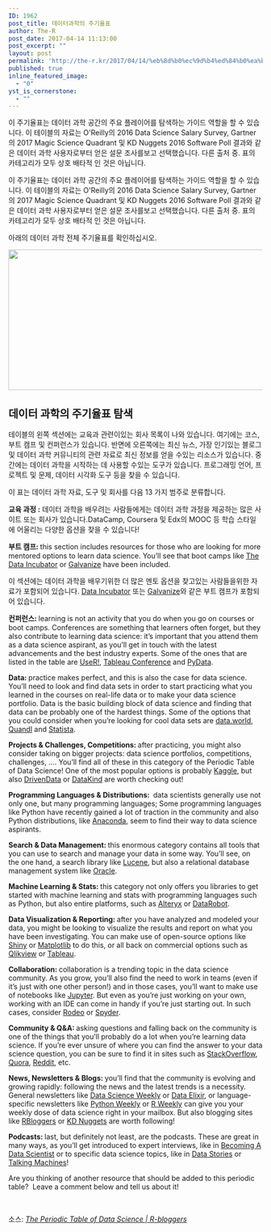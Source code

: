 ```yaml
---
ID: 1962
post_title: 데이터과학의 주기율표
author: The-R
post_date: 2017-04-14 11:13:00
post_excerpt: ""
layout: post
permalink: 'http://the-r.kr/2017/04/14/%eb%8d%b0%ec%9d%b4%ed%84%b0%ea%b3%bc%ed%95%99%ec%9d%98-%ec%a3%bc%ea%b8%b0%ec%9c%a8%ed%91%9c/'
published: true
inline_featured_image:
  - "0"
yst_is_cornerstone:
  - ""
---
```

이 주기율표는 데이터 과학 공간의 주요 플레이어를 탐색하는 가이드 역할을 할 수 있습니다. 이 테이블의 자료는 O'Reilly의 2016 Data Science Salary Survey, Gartner의 2017 Magic Science Quadrant 및 KD Nuggets 2016 Software Poll 결과와 같은 데이터 과학 사용자로부터 얻은 설문 조사를보고 선택했습니다. 다른 출처 중. 표의 카테고리가 모두 상호 배타적 인 것은 아닙니다.

이 주기율표는 데이터 과학 공간의 주요 플레이어를 탐색하는 가이드 역할을 할 수 있습니다. 이 테이블의 자료는 O'Reilly의 2016 Data Science Salary Survey, Gartner의 2017 Magic Science Quadrant 및 KD Nuggets 2016 Software Poll 결과와 같은 데이터 과학 사용자로부터 얻은 설문 조사를보고 선택했습니다. 다른 출처 중. 표의 카테고리가 모두 상호 배타적 인 것은 아닙니다.

아래의 데이터 과학 전체 주기율표를 확인하십시오.

<a href="https://i2.wp.com/s3.amazonaws.com/assets.datacamp.com/blog_assets/Data-Science-Periodic-Table.png?ssl=1" target="_blank" rel="nofollow"><img class="" src="http://the-r.kr/wp-content/uploads/2017/04/content_screenshot_2017-04-12_17_29_56.png" alt="" width="582" height="278" data-recalc-dims="1" data-lazy-loaded="true" /></a>
<h2>데이터 과학의 주기율표 탐색</h2>
테이블의 왼쪽 섹션에는 교육과 관련이있는 회사 목록이 나와 있습니다. 여기에는 코스, 부트 캠프 및 컨퍼런스가 있습니다. 반면에 오른쪽에는 최신 뉴스, 가장 인기있는 블로그 및 데이터 과학 커뮤니티의 관련 자료로 최신 정보를 얻을 수있는 리소스가 있습니다. 중간에는 데이터 과학을 시작하는 데 사용할 수있는 도구가 있습니다. 프로그래밍 언어, 프로젝트 및 문제, 데이터 시각화 도구 등을 찾을 수 있습니다.

이 표는 데이터 과학 자료, 도구 및 회사를 다음 13 가지 범주로 분류합니다.

<strong>교육 과정 :</strong> 데이터 과학을 배우려는 사람들에게는 데이터 과학 과정을 제공하는 많은 사이트 또는 회사가 있습니다.DataCamp, Coursera 및 Edx의 MOOC 등 학습 스타일에 어울리는 다양한 옵션을 찾을 수 있습니다!

<strong>부트 캠프: </strong>this section includes resources for those who are looking for more mentored options to learn data science. You’ll see that boot camps like <a href="https://www.thedataincubator.com/" target="_blank" rel="nofollow">The Data Incubator</a> or <a href="http://www.galvanize.com/" target="_blank" rel="nofollow">Galvanize</a> have been included.

이 섹션에는 데이터 과학을 배우기위한 더 많은 멘토 옵션을 찾고있는 사람들을위한 자료가 포함되어 있습니다. <a href="https://www.thedataincubator.com/">Data Incubator</a> 또는 <a href="http://www.galvanize.com/">Galvanize</a>와 같은 부트 캠프가 포함되어 있습니다.

<strong>컨퍼런스: </strong>learning is not an activity that you do when you go on courses or boot camps. Conferences are something that learners often forget, but they also contribute to learning data science: it’s important that you attend them as a data science aspirant, as you’ll get in touch with the latest advancements and the best industry experts. Some of the ones that are listed in the table are <a href="https://user2017.brussels/" target="_blank" rel="nofollow">UseR!</a>, <a href="http://tc17.tableau.com/" target="_blank" rel="nofollow">Tableau Conference</a> and <a href="https://pydata.org/" target="_blank" rel="nofollow">PyData</a>.

<strong>Data: </strong>practice makes perfect, and this is also the case for data science. You’ll need to look and find data sets in order to start practicing what you learned in the courses on real-life data or to make your data science portfolio. Data is the basic building block of data science and finding that data can be probably one of the hardest things. Some of the options that you could consider when you’re looking for cool data sets are <a href="https://data.world/" target="_blank" rel="nofollow">data.world</a>, <a href="https://www.quandl.com/" target="_blank" rel="nofollow">Quandl</a> and <a href="https://www.statista.com/" target="_blank" rel="nofollow">Statista</a>.

<strong>Projects &amp; Challenges, Competitions: </strong>after practicing, you might also consider taking on bigger projects: data science portfolios, competitions, challenges, …. You’ll find all of these in this category of the Periodic Table of Data Science! One of the most popular options is probably <a href="http://www.kaggle.com/" target="_blank" rel="nofollow">Kaggle</a>, but also <a href="https://www.drivendata.org/" target="_blank" rel="nofollow">DrivenData</a> or <a href="http://www.datakind.org/" target="_blank" rel="nofollow">DataKind</a> are worth checking out!

<strong>Programming Languages &amp; Distributions: </strong> data scientists generally use not only one, but many programming languages; Some programming languages like Python have recently gained a lot of traction in the community and also Python distributions, like <a href="https://anaconda.org/" target="_blank" rel="nofollow">Anaconda</a>, seem to find their way to data science aspirants.

<strong>Search &amp; Data Management: </strong>this enormous category contains all tools that you can use to search and manage your data in some way. You’ll see, on the one hand, a search library like <a href="https://lucene.apache.org/core/" target="_blank" rel="nofollow">Lucene</a>, but also a relational database management system like <a href="https://www.oracle.com/index.html" target="_blank" rel="nofollow">Oracle</a>.

<strong>Machine Learning &amp; Stats: </strong>this category not only offers you libraries to get started with machine learning and stats with programming languages such as Python, but also entire platforms, such as <a href="http://www.alteryx.com/" target="_blank" rel="nofollow">Alteryx</a> or <a href="https://www.datarobot.com/" target="_blank" rel="nofollow">DataRobot</a>.

<strong>Data Visualization &amp; Reporting: </strong>after you have analyzed and modeled your data, you might be looking to visualize the results and report on what you have been investigating. You can make use of open-source options like <a href="https://shiny.rstudio.com/" target="_blank" rel="nofollow">Shiny</a> or <a href="http://matplotlib.org/" target="_blank" rel="nofollow">Matplotlib</a> to do this, or all back on commercial options such as <a href="http://www.qlik.com/us/" target="_blank" rel="nofollow">Qlikview</a> or <a href="http://www.tableau.com/" target="_blank" rel="nofollow">Tableau</a>.

<strong>Collaboration: </strong>collaboration is a trending topic in the data science community. As you grow, you’ll also find the need to work in teams (even if it’s just with one other person!) and in those cases, you’ll want to make use of notebooks like <a href="http://www.jupyter.org/" target="_blank" rel="nofollow">Jupyter</a>. But even as you’re just working on your own, working with an IDE can come in handy if you’re just starting out. In such cases, consider <a href="https://www.yhat.com/products/rodeo" target="_blank" rel="nofollow">Rodeo</a> or <a href="https://github.com/spyder-ide" target="_blank" rel="nofollow">Spyder</a>.

<strong>Community &amp; Q&amp;A: </strong>asking questions and falling back on the community is one of the things that you’ll probably do a lot when you’re learning data science. If you’re ever unsure of where you can find the answer to your data science question, you can be sure to find it in sites such as <a href="http://www.stackoverflow.com/" target="_blank" rel="nofollow">StackOverflow</a>, <a href="http://www.quora.com/" target="_blank" rel="nofollow">Quora</a>, <a href="http://www.reddit.com/" target="_blank" rel="nofollow">Reddit</a>, etc.

<strong>News, Newsletters &amp; Blogs: </strong>you’ll find that the community is evolving and growing rapidly: following the news and the latest trends is a necessity. General newsletters like <a href="https://www.datascienceweekly.org/" target="_blank" rel="nofollow">Data Science Weekly</a> or <a href="https://dataelixir.com/" target="_blank" rel="nofollow">Data </a><a href="https://dataelixir.com/" target="_blank" rel="nofollow">Elixir</a>, or language-specific newsletters like <a href="http://www.pythonweekly.com/" target="_blank" rel="nofollow">Python Weekly</a> or <a href="https://rweekly.org/" target="_blank" rel="nofollow">R Weekly</a> can give you your weekly dose of data science right in your mailbox. But also blogging sites like <a href="https://www.r-bloggers.com/" target="_blank" rel="nofollow">RBloggers</a> or <a href="http://www.kdnuggets.com/" target="_blank" rel="nofollow">KD Nuggets</a> are worth following!

<strong>Podcasts: </strong>last, but definitely not least, are the podcasts. These are great in many ways, as you’ll get introduced to expert interviews, like in <a href="https://www.becomingadatascientist.com/" target="_blank" rel="nofollow">Becoming A Data Scientist</a> or to specific data science topics, like in <a href="http://datastori.es/" target="_blank" rel="nofollow">Data Stories</a> or <a href="http://www.thetalkingmachines.com/" target="_blank" rel="nofollow">Talking Machines</a>!

Are you thinking of another resource that should be added to this periodic table?  Leave a comment below and tell us about it!

&nbsp;

소스: <em><a href="https://www.r-bloggers.com/the-periodic-table-of-data-science/">The Periodic Table of Data Science | R-bloggers</a></em>